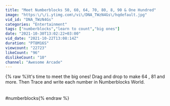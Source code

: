 ```yaml
---
title: "Meet Numberblocks 50, 60, 64, 70, 80, 8, 90 & One Hundred"
image: "https:\/\/i.ytimg.com\/vi\/DNA_TWzN4Gs\/hqdefault.jpg"
vid_id: "DNA_TWzN4Gs"
categories: "Entertainment"
tags: ["numberblocks","learn to count","big ones"]
date: "2021-10-30T13:02:22+03:00"
vid_date: "2021-10-22T13:08:14Z"
duration: "PT8M16S"
viewcount: "22723"
likeCount: "96"
dislikeCount: "10"
channel: "Awesome Arcade"
---
```

{% raw %}It's time to meet the big ones! Drag and drop to make 64 , 81 and more. Then Trace and write each number in Numberblocks World.<br /><br /><br />#numberblocks{% endraw %}
